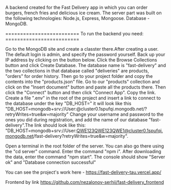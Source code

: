 A backend created for the Fast Delivery app in which you can order burgers, french fries and delicious ice cream.
The server part was built on the following technologies: Node.js, Express, Mongoose. Database - MongoDB.

========================= To run the backend you need: =========================

Go to the MongoDB site and create a classter there.After creating a user. The default login is admin, and specify the password yourself. Back up your IP address by clicking on the button below. Click the Browse Collections button and click Create Database. The database name is "fast-delivery" and the two collections in that database called "deliveries" are products, "orders" for order history. Then go to your project folder and copy the contents into the "products.json" file. Go to our "products" collection and click on the "Insert document" button and paste all the products there. Then click the "Connect" button and then click "Connect App". Copy the link. Create a file ".env" in the root of the project and insert a link to connect to the database under the key "DB_HOST=" it will look like this "DB_HOST=mongodb+srv://User:<password>@cluster0.1spufqi.mongodb.net/?retryWrites=true&w=majority" Change your username and password to the ones you did during registration, and add the name of our database "fast-delivery".The link should look like this: "DB_HOST=mongodb+srv://User:QWE123QWE123QWE1@cluster0.1spufqi.mongodb.net/fast-delivery?retryWrites=true&w=majority".

Open a terminal in the root folder of the server. You can also go there using the "cd server" command. Enter the command "npm i". After downloading the data, enter the command "npm start". The console should show "Server ok" and "Database connection successful"

You can see the project's work here - https://fast-delivery-tau.vercel.app/

Frontend by link https://github.com/nezalonov-serhii/fast-delivery_frontend
